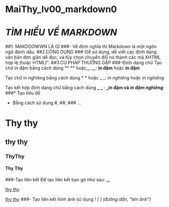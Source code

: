 # MaiThy_lv00_markdown0
# *TÌM HIỂU VỀ MARKDOWN*
##1. MAKDDOWWN LÀ GÌ
###- Về định nghĩa thì Markdown là một ngôn ngữ đánh dấu.
##2.CÔNG DỤNG
###-Dễ sử dụng, dễ viết các định dạng văn bản đơn giản dễ đọc, và tùy chọn chuyển đổi nó thành các mã XHTML hợp lệ (hoặc HTML)".
##3.CÚ PHÁP THƯỜNG GẶP
###-Định dạng chữ
Tạo chữ in đậm bằng cách dùng ** ** hoặc__ __:  **in đậm** hoặc __in đậm__

Tạo chữ in nghiêng bằng cách dùng * * hoặc _ _:  *in nghiêng* hoặc _in nghiêng_

Tạo kết hợp định dạng chữ bằng cách dùng **_  _** : **_in đậm và _in đậm nghiêng_**
###* Tạo tiêu đề 
- Bằng cách sử dụng #, ##, ### ...

# Thy thy
## thy thy
### ThyThy
#### Thy Thy
###-Tạo liên kết
Để tạo liên kết bạn gõ như sau:
[...](link)

[thy thy](http://www.facebook.com/tomorete)

[thy thy](https://www.facebook.com/tomorete "fb thy dễ thương :v")
###- Tạo liên kết hình ảnh
sử dụng *! [  ] (đường dẫn, "tên ảnh")*




